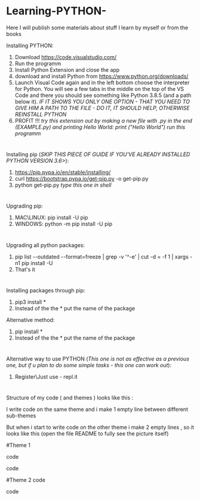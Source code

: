 # Learning-PYTHON-
Here I will publish some materials about stuff I learn by myself or from the books

Installing PYTHON:
1) Download https://code.visualstudio.com/ 
2) Run the programm 
3) Install Python Extension and close the app
4) download and install Python from https://www.python.org/downloads/
5) Launch Visual Code again and in the left bottom choose the interpreter for Python. You will see a few tabs in the middle on the top of the VS Code and there you should see something like Python 3.8.5 (and a path below it). *IF IT SHOWS YOU ONLY ONE OPTION - THAT YOU NEED TO GIVE HIM A PATH TO THE FILE - DO IT, IT SHOULD HELP, OTHERWISE REINSTALL PYTHON*
5) PROFIT !!!
*try this extension out by making a new file with .py in the end (EXAMPLE.py) and printing Hello World: print ("Hello World") run this programm*
#
Installing pip (*SKIP THIS PIECE OF GUIDE IF YOU'VE ALREADY INSTALLED PYTHON VERSION 3.6>*):
1) https://pip.pypa.io/en/stable/installing/
2) curl https://bootstrap.pypa.io/get-pip.py -o get-pip.py
3) python get-pip.py *type this one in shell*
#
Upgrading pip:
1) MAC\LINUX:   pip install -U pip
2) WINDOWS: python -m pip install -U pip
#
Upgrading all python packages:
1) pip list --outdated --format=freeze | grep -v '^\-e' | cut -d = -f 1  | xargs -n1 pip install -U
2) That's it
#
Installing packages through pip:
1) pip3 install * 
2) Instead of the the * put the name of the package

Alternative method:
1) pip install * 
2) Instead of the the * put the name of the package
#
Alternative way to use PYTHON (*This one is not as effective as a previous one, but if u plan to do some simple tasks - this one can work out*):
1) Register\Just use - repl.it
#
Structure of my code ( and themes ) looks like this :

I write code on the same theme and i make 1 empty line between different sub-themes

But when i start to write code on the other theme i make 2 empty lines , so it looks like this (open the file README to fully see the picture itself)

#Theme 1

code

code


#Theme 2
code

code

